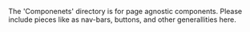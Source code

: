 The 'Componenets' directory is for page agnostic components.
Please include pieces like as nav-bars, buttons, and other generallities here.

